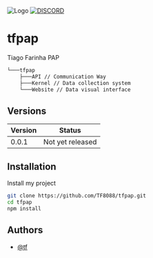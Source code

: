 ![Logo](https://media.discordapp.net/attachments/952673270321258539/989088557752791040/signature_1.png)
[![DISCORD](https://img.shields.io/discord/844315476620214362?label=Discord)](https://discord.gg/mf7h2pjR)

# tfpap
Tiago Farinha PAP 

```bash
└───tfpap
    ├───API // Communication Way
    ├───Kernel // Data collection system
    └───Website // Data visual interface
```
## Versions

| Version             | Status                                                               |
| ----------------- | ------------------------------------------------------------------ |
| 0.0.1 | Not yet released |


## Installation

Install my project

```bash
git clone https://github.com/TF8088/tfpap.git
cd tfpap
npm install
```

## Authors

- [@tf](https://github.com/TF8088)

